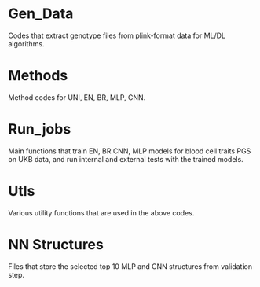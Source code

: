 
# Gen_Data
 Codes that extract genotype files from plink-format data for ML/DL algorithms.

# Methods
 Method codes for UNI, EN, BR, MLP, CNN.

# Run_jobs
Main functions that train EN, BR CNN, MLP models for blood cell traits PGS on UKB data, and run internal and external tests with the trained models.

# Utls
 Various utility functions that are used in the above codes.  
 
 # NN Structures
 Files that store the selected top 10 MLP and CNN structures from validation step.
 
